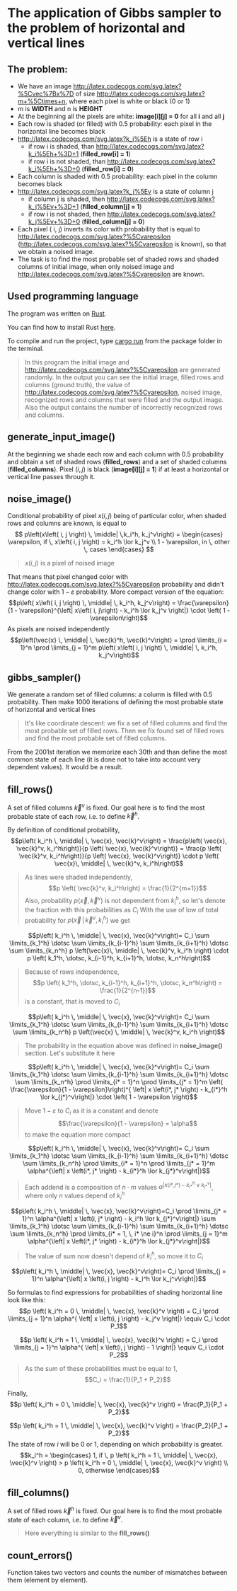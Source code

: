 
# The application of Gibbs sampler to the problem of horizontal and vertical lines

## The problem:
- We have an image http://latex.codecogs.com/svg.latex?%5Cvec%7Bx%7D of size http://latex.codecogs.com/svg.latex?m+%5Ctimes+n, where each pixel is white or black (0 or 1)
- m is **WIDTH** and n is **HEIGHT**
- At the beginning all the pixels are white: **image[i][j] = 0** for all **i** and all **j**
- Each row is shaded (or filled) with 0.5 probability: each pixel in the horizontal line becomes black
- http://latex.codecogs.com/svg.latex?k_i%5Eh is a state of row i
	- if row i is shaded, than http://latex.codecogs.com/svg.latex?k_i%5Eh+%3D+1 (**filled_row[i] = 1**)
	- if row i is not shaded, than http://latex.codecogs.com/svg.latex?k_i%5Eh+%3D+0 (**filled_row[i] = 0**)
- Each column is shaded with 0.5 probability: each pixel in the column becomes black
- http://latex.codecogs.com/svg.latex?k_j%5Ev is a state of column j
	- if column j is shaded, then http://latex.codecogs.com/svg.latex?k_j%5Ev+%3D+1 (**filled_column[j] = 1**)
	- if row i is not shaded, then http://latex.codecogs.com/svg.latex?k_j%5Ev+%3D+0 (**filled_column[j] = 0**)
- Each pixel ( i, j) inverts its color with probability that is equal to http://latex.codecogs.com/svg.latex?%5Cvarepsilon (http://latex.codecogs.com/svg.latex?%5Cvarepsilon is known),
  so that we obtain a noised image.
- The task is to find the most probable set of shaded rows and shaded columns
  of initial image, when only noised image and http://latex.codecogs.com/svg.latex?%5Cvarepsilon are known.

## Used programming language
The program was written on [Rust](https://en.wikipedia.org/wiki/Rust_(programming_language)).

You can find how to install Rust [here](https://doc.rust-lang.org/book/2018-edition/ch01-01-installation.html).

To compile and run the project, type [cargo run](https://doc.rust-lang.org/book/2018-edition/ch01-03-hello-cargo.html) from the package folder in the terminal.

> In this program the initial image and http://latex.codecogs.com/svg.latex?%5Cvarepsilon are generated randomly.
> In the output you can see the initial image, filled rows and columns (ground truth), the value of http://latex.codecogs.com/svg.latex?%5Cvarepsilon, noised image, recognized rows and columns that were filled and the output image.
> Also the output contains the number of incorrectly recognized rows and columns.

## generate_input_image()
At the beginning we shade each row and each column with $0.5$ probability and obtain a set of shaded rows (**filled_rows**) and a set of shaded columns (**filled_columns**).
Pixel $\left( i, j \right)$ is black (**image[i][j] = 1**) if at least a horizontal or vertical line passes through it.

## noise_image()
Conditional probability of pixel $x\left( i, j\right)$ being of particular color,  when shaded rows and columns are known, is equal to
$$
p\left(x\left( i, j \right) \, \middle| \,k_i^h, k_j^v\right) =
\begin{cases}
\varepsilon, if \, x\left( i, j \right) = k_i^h \lor k_j^v \\
1 - \varepsilon, in \, other \, cases
\end{cases}
$$

> $x\left(i,j \right)$ is a pixel of noised image

That means that pixel changed color with http://latex.codecogs.com/svg.latex?%5Cvarepsilon probability and didn't change color with $1 - \varepsilon$ probability.
More compact version of the equation:
$$p\left( x\left( i, j \right) \, \middle| \, k_i^h, k_j^v\right) =
\frac{\varepsilon}{1 - \varepsilon}^{\left| x\left( i, j\right) - k_i^h \lor k_j^v \right|}
\cdot \left( 1 - \varepsilon\right)$$
As pixels are noised independently
$$p\left(\vec{x} \, \middle| \, \vec{k}^h, \vec{k}^v\right) =
\prod \limits_{i = 1}^n \prod \limits_{j = 1}^m
p\left( x\left( i, j \right) \, \middle| \, k_i^h, k_j^v\right)$$

## gibbs_sampler()
We generate a random set of filled columns: a column is filled with $0.5$ probability.
Then make $1000$ iterations of defining the most probable state of horizontal and vertical lines

> It's like coordinate descent: we fix a set of filled columns and find the most probable set of filled rows.
> Then we fix found set of filled rows and find the most probable set of filled columns.

From the $2001$st iteration we memorize each $30$th and than define the most common state of each line (it is done not to take into account very dependent values).
It would be a result.

## fill_rows()
A set of filled columns $\vec{k}^v$ is fixed.
Our goal here is to find the most probable state of each row, i.e. to define $\vec{k}^h$.

By definition of conditional probability,
$$p\left( k_i^h \, \middle| \, \vec{x}, \vec{k}^v\right) =
\frac{p\left( \vec{x}, \vec{k}^v, k_i^h\right)}{p \left( \vec{x}, \vec{k}^v\right)} =
\frac{p \left( \vec{k}^v, k_i^h\right)}{p \left( \vec{x}, \vec{k}^v\right)}
\cdot p \left( \vec{x}\, \middle| \, \vec{k}^v, k_i^h\right)$$

>As lines were shaded independently,
$$p \left( \vec{k}^v, k_i^h\right) =
\frac{1}{2^{m+1}}$$
Also, probability $p \left( \vec{x}, \vec{k}^v\right)$ is not dependent from $k_i^h$,
so let's denote the fraction with this probabilities as $C_i$ With the use of low of total probability for $p \left( \vec{x}\, \middle| \, \vec{k}^v, k_i^h\right)$ we get

$$p\left( k_i^h \, \middle| \, \vec{x}, \vec{k}^v\right)=
C_i \sum \limits_{k_1^h} \dotsc \sum \limits_{k_{i-1}^h}
\sum \limits_{k_{i+1}^h} \dotsc \sum \limits_{k_n^h}
p \left(\vec{x}\, \middle| \, \vec{k}^v, k_i^h \right)
\cdot p \left( k_1^h, \dotsc, k_{i-1}^h, k_{i+1}^h, \dotsc, k_n^h\right)$$

> Because of rows independence,
> $$p \left( k_1^h, \dotsc, k_{i-1}^h, k_{i+1}^h, \dotsc, k_n^h\right) =
> \frac{1}{2^{n-1}}$$
> is a constant, that is moved to $C_i$

$$p\left( k_i^h \, \middle| \, \vec{x}, \vec{k}^v\right)=
C_i \sum \limits_{k_1^h} \dotsc \sum \limits_{k_{i-1}^h}
\sum \limits_{k_{i+1}^h} \dotsc \sum \limits_{k_n^h}
p \left(\vec{x} \, \middle| \, \vec{k}^v, k_i^h \right)$$

> The probability in the equation above was defined in **noise_image()** section.
Let's substitute it here

$$p\left( k_i^h \, \middle| \, \vec{x}, \vec{k}^v\right)=
C_i \sum \limits_{k_1^h} \dotsc \sum \limits_{k_{i-1}^h}
\sum \limits_{k_{i+1}^h} \dotsc \sum \limits_{k_n^h}
\prod \limits_{i* = 1}^n \prod \limits_{j* = 1}^m
\left( \frac{\varepsilon}{1 - \varepsilon}\right)^{ \left| x \left(i*, j* \right) - k_{i*}^h \lor k_{j*}^v\right|} \cdot \left( 1 - \varepsilon \right)$$

> Move $1 - \varepsilon$ to $C_i$ as it is a constant and denote
> $$\frac{\varepsilon}{1 - \varepsilon} = \alpha$$
> to make the equation more compact

$$p\left( k_i^h \, \middle| \, \vec{x}, \vec{k}^v\right)=
C_i \sum \limits_{k_1^h} \dotsc \sum \limits_{k_{i-1}^h}
\sum \limits_{k_{i+1}^h} \dotsc \sum \limits_{k_n^h}
\prod \limits_{i* = 1}^n \prod \limits_{j* = 1}^m
\alpha^{\left| x \left(i*, j* \right) - k_{i*}^h \lor k_{j*}^v\right|}$$

> Each addend is a composition of $n \cdot m$ values $\alpha^{\left| x \left(i*, j* \right) - k_{i*}^h \lor k_{j*}^v\right|}$, where only $n$ values depend of $k_i^h$

$$p\left( k_i^h \, \middle| \, \vec{x}, \vec{k}^v\right)=C_i
\prod \limits_{j* = 1}^n
\alpha^{\left| x \left(i, j* \right) - k_i^h \lor k_{j*}^v\right|}
\sum \limits_{k_1^h} \dotsc \sum \limits_{k_{i-1}^h} \sum \limits_{k_{i+1}^h}
\dotsc \sum \limits_{k_n^h} \prod \limits_{i* = 1, \, i* \ne i}^n
\prod \limits_{j = 1}^m
\alpha^{\left| x \left(i*, j* \right) - k_{i*}^h \lor k_{j*}^v\right|}$$

> The value of sum now doesn't depend of $k_i^h$, so move it to $C_i$

$$p\left( k_i^h \, \middle| \, \vec{x}, \vec{k}^v\right)=
C_i \prod \limits_{j = 1}^n
\alpha^{\left| x \left(i, j \right) - k_i^h \lor k_j^v\right|}$$

So formulas to find expressions for probabilities of shading horizontal line
look like this:
$$p \left( k_i^h = 0 \, \middle| \, \vec{x}, \vec{k}^v \right) =
C_i \prod \limits_{j = 1}^n
\alpha^{ \left| x \left(i, j \right) - k_j^v \right|} \equiv C_i \cdot P_1$$

$$p \left( k_i^h = 1 \, \middle| \, \vec{x}, \vec{k}^v \right) =
C_i \prod \limits_{j = 1}^n
\alpha^{ \left| x \left(i, j \right) - 1 \right|} \equiv C_i \cdot P_2$$

> As the sum of these probabilities must be equal to $1$,
> $$C_i = \frac{1}{P_1 + P_2}$$

Finally,
$$p \left( k_i^h = 0 \, \middle| \, \vec{x}, \vec{k}^v \right) =
\frac{P_1}{P_1 + P_2}$$

$$p \left( k_i^h = 1 \, \middle| \, \vec{x}, \vec{k}^v \right) =
\frac{P_2}{P_1 + P_2}$$
The state of row $i$ will be $0$ or $1$,  depending on which probability is greater.
$$k_i^h =
\begin{cases}
1, if \, p \left( k_i^h = 1 \, \middle| \, \vec{x}, \vec{k}^v \right)  >
p \left( k_i^h = 0 \, \middle| \, \vec{x}, \vec{k}^v \right)  \\
0, otherwise
\end{cases}$$

## fill_columns()
A set of filled rows $\vec{k}^h$ is fixed.
Our goal here is to find the most probable state of each column, i.e. to define $\vec{k}^v$.

> Here everything is similar to the **fill_rows()**

## count_errors()
Function takes two vectors and counts the number of mismatches between them
(element by element).

